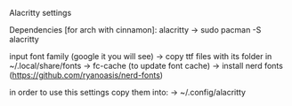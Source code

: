 Alacritty settings

Dependencies [for arch with cinnamon]:
alacritty -> sudo pacman -S alacritty

input font family (google it you will see)
-> copy ttf files with its folder in ~/.local/share/fonts
-> fc-cache (to update font cache)
-> install nerd fonts (https://github.com/ryanoasis/nerd-fonts)

in order to use this settings copy them into:
-> ~/.config/alacritty
